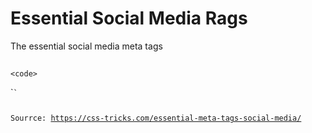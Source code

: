 # Essential Social Media Rags
The essential social media meta tags

##
`<code>` 
<!--  Essential META Tags -->

<meta property="og:title" content="European Travel Destinations">
<meta property="og:description" content="Offering tour packages for individuals or groups.">
<meta property="og:image" content="http://euro-travel-example.com/thumbnail.jpg">
<meta property="og:url" content="http://euro-travel-example.com/index.htm">
<meta name="twitter:card" content="summary_large_image">


<!--  Non-Essential, But Recommended -->

<meta name="og:site_name" content="European Travel, Inc.">
<meta name="twitter:image:alt" content="Alt text for image">


<!--  Non-Essential, But Required for Analytics -->

<meta property="fb:app_id" content="your_app_id" />
<meta name="twitter:site" content="@website-username">
`<code>`

Sourrce: https://css-tricks.com/essential-meta-tags-social-media/
